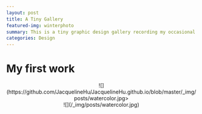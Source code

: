 ```yaml
---
layout: post
title: A Tiny Gallery
featured-img: winterphoto
summary: This is a tiny graphic design gallery recording my occasional inspiration
categories: Design
---
```

# My first work
 <div align="center">![](https://github.com/JacquelineHu/JacquelineHu.github.io/blob/master/_img/posts/watercolor.jpg>

 <div align="center">![](/_img/posts/watercolor.jpg)</div>


